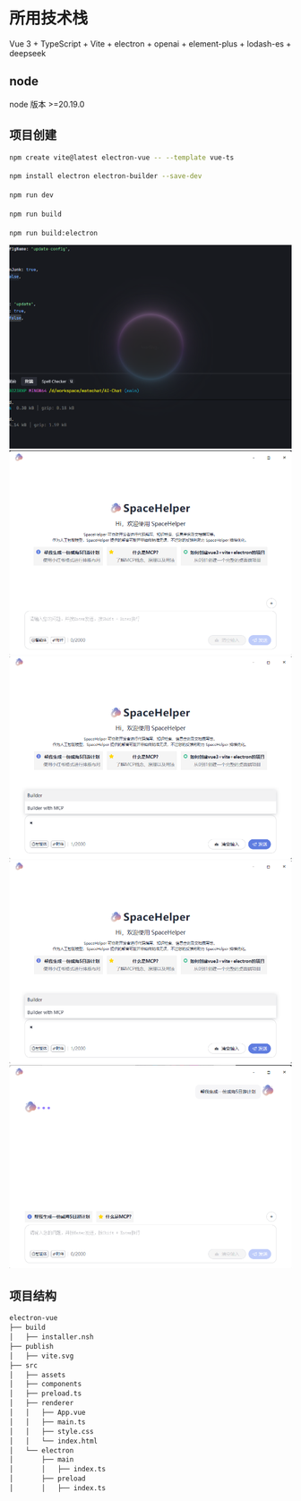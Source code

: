 # 所用技术栈

Vue 3 + TypeScript + Vite + electron + openai + element-plus + lodash-es + deepseek

## node

node 版本 >=20.19.0

## 项目创建

```bash
npm create vite@latest electron-vue -- --template vue-ts

npm install electron electron-builder --save-dev

npm run dev

npm run build

npm run build:electron
```

![](./public/0.png)
![](./public/1.png)
![](./public/2.png)
![](./public/3.png)
![](./public/4.png)

## 项目结构

```bash
electron-vue
├── build
│   ├── installer.nsh
├── publish
│   ├── vite.svg
├── src
│   ├── assets
│   ├── components
│   ├── preload.ts
│   ├── renderer
│   │   ├── App.vue
│   │   ├── main.ts
│   │   ├── style.css
│   │   └── index.html
│   └── electron
│       ├── main
│       │   ├── index.ts
│       ├── preload
│       │   ├── index.ts

